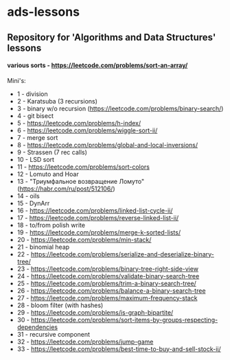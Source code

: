 # ads-lessons
## Repository for 'Algorithms and Data Structures' lessons
#### various sorts - https://leetcode.com/problems/sort-an-array/

Mini's:
- 1 - division
- 2 - Karatsuba (3 recursions)
- 3 - binary w/o recursion (https://leetcode.com/problems/binary-search/)
- 4 - git bisect
- 5 - https://leetcode.com/problems/h-index/
- 6 - https://leetcode.com/problems/wiggle-sort-ii/
- 7 - merge sort
- 8 - https://leetcode.com/problems/global-and-local-inversions/
- 9 - Strassen (7 rec calls)
- 10 - LSD sort
- 11 - https://leetcode.com/problems/sort-colors
- 12 - Lomuto and Hoar
- 13 - "Триумфальное возвращение Ломуто" (https://habr.com/ru/post/512106/)
- 14 - oils
- 15 - DynArr
- 16 - https://leetcode.com/problems/linked-list-cycle-ii/
- 17 - https://leetcode.com/problems/reverse-linked-list-ii/
- 18 - to/from polish write
- 19 - https://leetcode.com/problems/merge-k-sorted-lists/
- 20 - https://leetcode.com/problems/min-stack/
- 21 - binomial heap
- 22 - https://leetcode.com/problems/serialize-and-deserialize-binary-tree/
- 23 - https://leetcode.com/problems/binary-tree-right-side-view
- 24 - https://leetcode.com/problems/validate-binary-search-tree
- 25 - https://leetcode.com/problems/trim-a-binary-search-tree/
- 26 - https://leetcode.com/problems/balance-a-binary-search-tree
- 27 - https://leetcode.com/problems/maximum-frequency-stack
- 28 - bloom filter (with hashes)
- 29 - https://leetcode.com/problems/is-graph-bipartite/
- 30 - https://leetcode.com/problems/sort-items-by-groups-respecting-dependencies
- 31 - recursive component
- 32 - https://leetcode.com/problems/jump-game
- 33 - https://leetcode.com/problems/best-time-to-buy-and-sell-stock-ii/